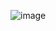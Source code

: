 

![image](https://user-images.githubusercontent.com/89304181/136231244-74dac9ed-83f8-41f7-acfa-6d0db3c6d18d.png)
